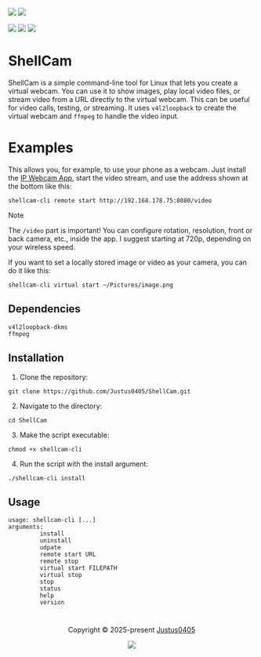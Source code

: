 <p align="left">
    <!-- Discord Badge -->
    <a href="https://discord.justus0405.com/"><img src="https://img.shields.io/discord/1370519315400495234?logo=Discord&colorA=1e1e2e&colorB=a6e3a1&style=for-the-badge"></a>
    <!-- Version Badge -->
    <a href="https://github.com/Justus0405/ShellCam/blob/main/ShellCam.sh"><img src="https://img.shields.io/badge/Version-1.0-blue?colorA=1e1e2e&colorB=cdd6f4&style=for-the-badge"></a>
</p>

<p align="left">
    <!-- Stars Badge -->
	<a href="https://github.com/Justus0405/ShellCam/stargazers"><img src="https://img.shields.io/github/stars/Justus0405/ShellCam?colorA=1e1e2e&colorB=b7bdf8&style=for-the-badge"></a>
    <!-- Issues Badge -->
	<a href="https://github.com/Justus0405/ShellCam/issues"><img src="https://img.shields.io/github/issues/Justus0405/ShellCam?colorA=1e1e2e&colorB=f5a97f&style=for-the-badge"></a>
    <!-- Contributors Badge -->
	<a href="https://github.com/Justus0405/ShellCam/contributors"><img src="https://img.shields.io/github/contributors/Justus0405/ShellCam?colorA=1e1e2e&colorB=a6da95&style=for-the-badge"></a>
</p>

# ShellCam

ShellCam is a simple command-line tool for Linux that lets you create a virtual webcam. You can use it to show images, play local video files, or stream video from a URL directly to the virtual webcam. This can be useful for video calls, testing, or streaming. It uses `v4l2loopback` to create the virtual webcam and `ffmpeg` to handle the video input.

# Examples

This allows you, for example, to use your phone as a webcam. Just install the [IP Webcam App](https://play.google.com/store/apps/details?id=com.pas.webcam), start the video stream, and use the address shown at the bottom like this:

```shell
shellcam-cli remote start http://192.168.178.75:8080/video
```

> [!NOTE]
> The `/video` part is important!
> You can configure rotation, resolution, front or back camera, etc., inside the app. I suggest starting at 720p, depending on your wireless speed.

If you want to set a locally stored image or video as your camera, you can do it like this:

```shell
shellcam-cli virtual start ~/Pictures/image.png
```

## Dependencies

```plaintext
v4l2loopback-dkms
ffmpeg
```

## Installation

1. Clone the repository:

```shell
git clone https://github.com/Justus0405/ShellCam.git
```

2. Navigate to the directory:

```shell
cd ShellCam
```

3. Make the script executable:

```shell
chmod +x shellcam-cli
```

4. Run the script with the install argument:

```shell
./shellcam-cli install
```

## Usage

```plaintext
usage: shellcam-cli [...]
arguments:
         install
         uninstall
         udpate
         remote start URL
         remote stop
         virtual start FILEPATH
         virtual stop
         stop
         status
         help
         version
```

#

<p align="center">
	Copyright &copy; 2025-present <a href="https://github.com/Justus0405" target="_blank">Justus0405</a>
</p>

<p align="center">
	<a href="https://github.com/Justus0405/ShellCam/blob/main/LICENSE"><img src="https://img.shields.io/github/license/Justus0405/ShellCam?logo=Github&colorA=1e1e2e&colorB=cba6f7&style=for-the-badge"></a>
</p>
